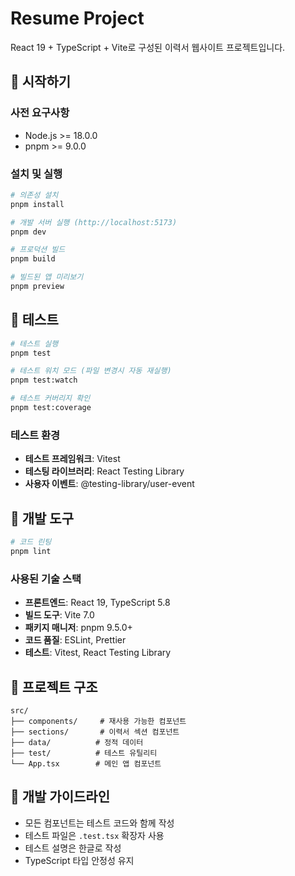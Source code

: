 # Resume Project

React 19 + TypeScript + Vite로 구성된 이력서 웹사이트 프로젝트입니다.

## 🚀 시작하기

### 사전 요구사항
- Node.js >= 18.0.0
- pnpm >= 9.0.0

### 설치 및 실행

```bash
# 의존성 설치
pnpm install

# 개발 서버 실행 (http://localhost:5173)
pnpm dev

# 프로덕션 빌드
pnpm build

# 빌드된 앱 미리보기
pnpm preview
```

## 🧪 테스트

```bash
# 테스트 실행
pnpm test

# 테스트 워치 모드 (파일 변경시 자동 재실행)
pnpm test:watch

# 테스트 커버리지 확인
pnpm test:coverage
```

### 테스트 환경
- **테스트 프레임워크**: Vitest
- **테스팅 라이브러리**: React Testing Library
- **사용자 이벤트**: @testing-library/user-event

## 🔧 개발 도구

```bash
# 코드 린팅
pnpm lint
```

### 사용된 기술 스택
- **프론트엔드**: React 19, TypeScript 5.8
- **빌드 도구**: Vite 7.0
- **패키지 매니저**: pnpm 9.5.0+
- **코드 품질**: ESLint, Prettier
- **테스트**: Vitest, React Testing Library

## 📁 프로젝트 구조

```
src/
├── components/     # 재사용 가능한 컴포넌트
├── sections/       # 이력서 섹션 컴포넌트
├── data/          # 정적 데이터
├── test/          # 테스트 유틸리티
└── App.tsx        # 메인 앱 컴포넌트
```

## 🎯 개발 가이드라인

- 모든 컴포넌트는 테스트 코드와 함께 작성
- 테스트 파일은 `.test.tsx` 확장자 사용
- 테스트 설명은 한글로 작성
- TypeScript 타입 안정성 유지
